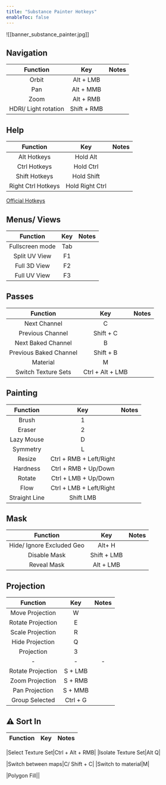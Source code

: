 ```yaml
---
title: "Substance Painter Hotkeys"
enableToc: false
---
```

<style>code { color: #99E83F; background: #1E3101; }
</style>
![[banner_substance_painter.jpg]]

## Navigation
|Function|Key|Notes
|:-:|:-:|:-:
|Orbit|Alt + LMB|
|Pan|Alt + MMB|
|Zoom|Alt + RMB|
|HDRI/ Light rotation |Shift + RMB|

## Help
|Function|Key|Notes
|:-:|:-:|:-:
|Alt Hotkeys|Hold Alt| 
|Ctrl Hotkeys|Hold Ctrl|
|Shift Hotkeys|Hold Shift|
|Right Ctrl Hotkeys|Hold Right Ctrl|

[Official Hotkeys](https://substance3d.adobe.com/documentation/spdoc/shortcuts-172818917.html)

## Menus/ Views
|Function|Key|Notes
|:-:|:-:|:-:
|Fullscreen mode|Tab|
|Split UV View|F1|
|Full 3D View|F2|
|Full UV View|F3|

## Passes
|Function|Key|Notes
|:-:|:-:|:-:
|Next Channel| C
|Previous Channel| Shift + C
|Next Baked Channel| B
|Previous Baked Channel| Shift + B
|Material| M
|Switch Texture Sets|Ctrl + Alt + LMB

## Painting
|Function|Key|Notes
|:-:|:-:|:-:
|Brush|1|
|Eraser|2|
|Lazy Mouse|D|
|Symmetry|L|
|Resize|Ctrl + RMB + Left/Right|
|Hardness|Ctrl + RMB + Up/Down|
|Rotate|Ctrl + LMB + Up/Down|
|Flow|Ctrl + LMB + Left/Right|
|Straight Line|Shift LMB|

## Mask
|Function|Key|Notes
|:-:|:-:|:-:
|Hide/ Ignore Excluded Geo|Alt+ H|
|Disable Mask|Shift + LMB|
|Reveal Mask|Alt + LMB|

## Projection
|Function|Key|Notes
|:-:|:-:|:-:
|Move Projection|W|
|Rotate Projection|E|
|Scale Projection|R|
|Hide Projection|Q|
|Projection|3|
|-|-|-
|Rotate Projection|S + LMB|
|Zoom Projection|S + RMB|
|Pan Projection|S + MMB|
|Group Selected|Ctrl + G|

## ⚠ Sort In
|Function|Key|Notes
|:-:|:-:|:-:



|Select Texture Set|Ctrl + Alt + RMB|
|Isolate Texture Set|Alt Q|

|Switch between maps|C/ Shift + C|
|Switch to material|M|

|Polygon Fill||
